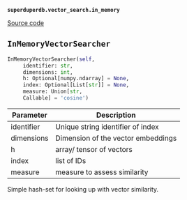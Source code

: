 **`superduperdb.vector_search.in_memory`** 

[Source code](https://github.com/SuperDuperDB/superduperdb/blob/main/superduperdb/vector_search/in_memory.py)

## `InMemoryVectorSearcher` 

```python
InMemoryVectorSearcher(self,
     identifier: str,
     dimensions: int,
     h: Optional[numpy.ndarray] = None,
     index: Optional[List[str]] = None,
     measure: Union[str,
     Callable] = 'cosine')
```
| Parameter | Description |
|-----------|-------------|
| identifier | Unique string identifier of index |
| dimensions | Dimension of the vector embeddings |
| h | array/ tensor of vectors |
| index | list of IDs |
| measure | measure to assess similarity |

Simple hash-set for looking up with vector similarity.


